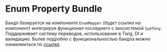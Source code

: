 Enum Property Bundle
====================

Бандл базируется на компоненте `EnumMapper` (*будет ссылка на компонент*) интегрируя функционал
последнего с экосистемой `Symfony`. Поддерживает систему переводов, использование в Twig, DI и валидацию.
Более подробно с функциональностью бандла можно ознакомиться по [cсылке](Resources/doc/index.md).
